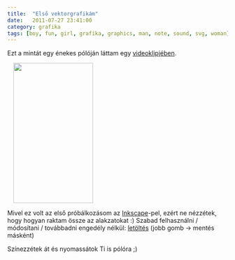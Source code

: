```yaml
---
title:  "Első vektorgrafikám"
date:   2011-07-27 23:41:00
category: grafika
tags: [boy, fun, girl, grafika, graphics, man, note, sound, svg, woman]
---
```


Ezt a mintát egy énekes pólóján láttam egy [videoklipjében](http://youtu.be/EkHTsc9PU2A).

<a href="http://dl.dropbox.com/u/3092188/blog/2011.07/drawing.png" imageanchor="1" style="margin-left: 1em; margin-right: 1em;"><img border="0" height="320" src="http://dl.dropbox.com/u/3092188/blog/2011.07/drawing.png" width="182" /></a>

Mivel ez volt az első próbálkozásom az [Inkscape](http://inkscape.org/)-pel, ezért ne nézzétek, hogy hogyan raktam össze az alakzatokat :)
Szabad felhasználni / módosítani / továbbadni engedély nélkül: [letöltés](http://dl.dropbox.com/u/3092188/blog/2011.07/drawing.svg) (jobb gomb -&gt; mentés másként)

Színezzétek át és nyomassátok Ti is pólóra ;)
